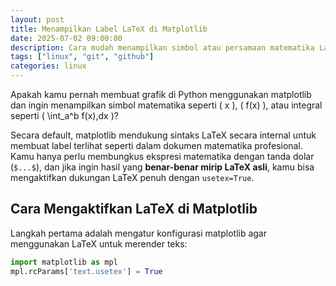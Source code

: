 ```yaml
---
layout: post
title: Menampilkan Label LaTeX di Matplotlib
date: 2025-07-02 09:00:00
description: Cara mudah menampilkan simbol atau persamaan matematika LaTeX pada label plot matplotlib dengan dukungan usetex.
tags: ["linux", "git", "github"]
categories: linux
---
```


Apakah kamu pernah membuat grafik di Python menggunakan matplotlib dan ingin menampilkan simbol matematika seperti \( x \), \( f(x) \), atau integral seperti \( \int_a^b f(x)\,dx \)? 

Secara default, matplotlib mendukung sintaks LaTeX secara internal untuk membuat label terlihat seperti dalam dokumen matematika profesional. Kamu hanya perlu membungkus ekspresi matematika dengan tanda dolar (`$...$`), dan jika ingin hasil yang **benar-benar mirip LaTeX asli**, kamu bisa mengaktifkan dukungan LaTeX penuh dengan `usetex=True`.

## Cara Mengaktifkan LaTeX di Matplotlib

Langkah pertama adalah mengatur konfigurasi matplotlib agar menggunakan LaTeX untuk merender teks:

```python
import matplotlib as mpl
mpl.rcParams['text.usetex'] = True
```

